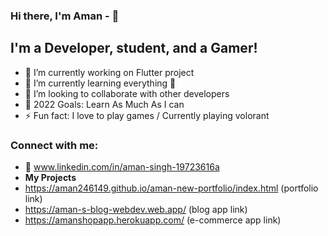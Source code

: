 ### Hi there, I'm Aman - 👋



## I'm a Developer, student, and a Gamer! 

- 🔭 I’m currently working on Flutter project
- 🌱 I’m currently learning everything 🤣
- 👯 I’m looking to collaborate with other developers
- 🥅 2022 Goals: Learn As Much As I can
- ⚡ Fun fact: I love to play games / Currently playing volorant



### Connect with me:
- 🥅 www.linkedin.com/in/aman-singh-19723616a
- **My Projects**
- https://aman246149.github.io/aman-new-portfolio/index.html (portfolio link)
- https://aman-s-blog-webdev.web.app/  (blog app link)
- https://amanshopapp.herokuapp.com/ (e-commerce app link)


<br />
<br />





